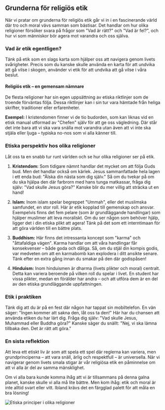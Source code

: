 ## Grunderna för religiös etik

När vi pratar om grunderna för religiös etik går vi in i en fascinerande värld där tro och moral vävs samman som bästisar. Det handlar om hur olika religioner försöker svara på frågor som "Vad är rätt?" och "Vad är fel?", och hur vi som människor bör agera mot varandra och oss själva.

### Vad är etik egentligen?

Tänk på etik som en slags karta som hjälper oss att navigera genom livets svårigheter. Precis som du kanske skulle använda en karta för att undvika att gå vilse i skogen, använder vi etik för att undvika att gå vilse i våra beslut.

#### Religiös etik – en gemensam nämnare

De flesta religioner har sin egen uppsättning av etiska riktlinjer som de troende förväntas följa. Dessa riktlinjer kan i sin tur vara hämtade från heliga skrifter, traditioner eller erfarenheter.

**Exempel:** I kristendomen finner vi de tio budorden, som kan liknas vid en etisk manual utformad av "Chefen" själv för att ge oss vägledning. Där står det inte bara att vi ska vara snälla mot varandra utan även att vi inte ska stjäla eller ljuga – typiska no-nos som vi alla känner till. 

### Etiska perspektiv hos olika religioner

Låt oss ta en snabb tur runt världen och se hur olika religioner ser på etik. 

1. **Kristendom:** Som tidigare nämnt handlar det mycket om att följa Guds bud. Men det handlar också om kärlek. Jesus sammanfattade hela lagen i ett enda bud: "Älska din nästa som dig själv." Så om du tvekar på om du ska hjälpa den där farbrorn med hans tunga matkassar, fråga dig själv: "Vad skulle Jesus göra?" Kanske blir du mer villig att sträcka ut en hand!

2. **Islam:** Inom islam spelar begreppet "Ummah", eller det muslimska samfundet, en stor roll. Här är etik kopplad till gemenskap och ansvar. Exempelvis finns det fem pelare (som är grundläggande handlingar) som hjälper muslimer att leva moraliskt. Om du ser någon som behöver hjälp, ligger det i din etiska plikt att agera! Tänk på det som ett interntimaan för att göra världen till en bättre plats.

3. **Buddhism:** Här finns det intressanta koncept som "karma" och "åttafaldiga vägen". Karma handlar om att våra handlingar får konsekvenser – både goda och dåliga. Så, om du stjäl din kompis godis, var medveten om att en karmabomb kan explodera i ditt ansikte senare. Tänk efter en extra gång innan du smakar på den där godispåsen!

4. **Hinduism:** Inom hinduismen är dharma (livets plikter och moral) centralt. Detta kan variera beroende på vilken roll du spelar i livet. En student har vissa plikter, medan en förälder har andra – och att utföra dem är en del av den etiska grundläggande uppfattningen.

### Etik i praktiken

Tänk dig att du är på en fest där någon har tappat sin mobiltelefon. En vän säger: "Ingen kommer att sakna den, låt oss ta den!" Här har du chansen att använda etiken du har lärt dig. Fråga dig själv: "Vad skulle Jesus, Muhammad eller Buddha göra?" Kanske säger du snällt: "Nej, vi ska lämna tillbaka den. Det är rätt att göra."

### En sista reflektion

Att leva ett etiskt liv är som att spela ett spel där reglerna kan variera, men grundprinciperna – att vara snäll, ärlig och respektfull – är universella. När vi navigerar genom livets smala stigar är vår religiösa etik en påminnelse om att vi alla är del av samma mänsklighet.

Om vi alla bara kunde komma ihåg att vi är tillsammans på denna galna planet, kanske skulle vi alla må lite bättre. Men kom ihåg: etik och moral är inte alltid svart eller vitt. Ibland krävs det en färgglad palett för att måla en bra lösning!

![Etiska principer i olika religioner](https://example.com/etiska_principer_religioner)